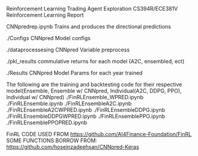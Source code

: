 Reinforcement Learning Trading Agent Exploration
CS394R/ECE381V Reinforcement Learning Report

CNNpredrep.ipynb Trains and produces the directional predictions

./Configs CNNpred Model configs

./dataprocessesing CNNpred Variable preprocess

./pkl_results commulative returns for each model (A2C, ensembled, ect)

./Results CNNpred Model Params for each year trained

The following are the training and backtesting code for their respective model(Ensemble, Ensemble w/ CNNpred, Individual(A2C, DDPG, PPO), Individual w/ CNNpred)
./FinRLEnsemble_WPRED.ipynb 
./FinRLEnsemble.ipynb
./FinRLEnsembleA2C.ipynb
./FinRLEnsembleA2CWPRED.ipynb
./FinRLEnsembleDDPG.ipynb
./FinRLEnsembleDDPGWPRED.ipynb
./FinRLEnsemblePPO.ipynb
./FinRLEnsemblePPOPRED.ipynb


FinRL CODE USED FROM https://github.com/AI4Finance-Foundation/FinRL
SOME FUNCTIONS BORROW FROM: https://github.com/hoseinzadeehsan/CNNpred-Keras